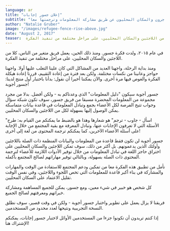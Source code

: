 ```yaml
---
language: ar
title: "إعلان جسور إجابات"
subtitle: "المكان الذي يتحد فيه المهاجرون والسكان المحليون عن طريق مشاركة المعلومات وترجمتها معا"
author: "Natalie Gruber"
image: "/images/refugee-fence-rise-above.jpg"
date: "August 2, 2017"
teaser:  في عام ٢٠١٥، ولدت فكرة جسور. ومنذ ذلك الحين، يعمل فريق متغير من الناس، كلا من اللاجئين والسكان المحليين، على مراحل مختلفة من تنفيذ الفكرة.
---
```


في عام ٢٠١٥، ولدت فكرة جسور. ومنذ ذلك الحين، يعمل فريق متغير من الناس، كلا من اللاجئين والسكان المحليين، على مراحل مختلفة من تنفيذ الفكرة.

ومنذ بداية الرحلة، واجهنا العديد من المشاكل التي كان علينا التغلب عليها أولا. واجهنا حواجز وعانينا من نكسات مختلفة. ولكن بعد فترة من إعادة التقييم، قررنا إعادة هيكلة الفكرة والغوص فيها مرة أخرى. والآن يمكننا أخيرا أن نقول: بدأنا باختبار أول منتج لدينا: جسور أجوبة!
 
جسور أجوبة سيكون "دليل المعلومات" الذي وعدناكم به - ولكن أفضل. بدلا من مجرد مجموعة من المعلومات المحضرة مسبقا من فريق جسور، سوف تكون شبكة سؤال وجواب تتيح الفرصة لكل الأعضاء  بجمع وتبادل المعلومات في قاعدة بيانات متماسكة يمكن الوصول إليها بسهولة لكل من اللاجئين والسكان المحليين.

"اسأل - جاوب - ترجم" هو شعارها وهذا هو بالضبط ما يمكنكم من القيام به: طرح الأسئلة التي لا تعرفون الإجابات عنها، وتبادل المعرفة مع بقية المجتمع من خلال الإجابة على أسئلة الأعضاء الآخرين، كما يمكنكم ترجمة المحتوى من لغة إلى أخرى! 

جسور أجوبة لن تكون فقط قاعدة من المعلومات والبيانات المنظمة  ذات الصلة باللاجئين وأولئك الذين يدعمونهم. بل أكثر من ذلك، سوف تمكن اللاجئين والسكان المحليين على اختراق حاجز اللغة في تبادل المعلومات من خلال توفير الأدوات اللازمة للأعضاء لترجمة المحتوى ذات الصلة بسهولة، وبالتالي توفير مهاراتهم لصالح المجتمع بأكمله.
 
 نأمل من تطبيق هذه الفكرة معا من تمكين ودعم المجتمع للاستفادة من الوقت والمهارات والمشاركة في بناء أكبر قاعدة للمعلومات التي تخص اللجوء واللاجئين، وفي نفس الوقت تقليل الاعتماد على السكان المحليين.

كل شخص هو خبير في شيء معين، ومع جسور، يمكن للجميع المساهمة ومشاركة خبراتهم ومعرفتهم لصالح الجميع. 

فريقنا لا يزال يعمل على تطوير واختبار جسور أجوبة - ولكن في وقت قصير، سوف نطلق النسخة التجريبية ونتيحها لعدد محدود من المستخدمين.

إذا كنتم تريدون أن تكونوا جزءا من المستخدمين الأوائل لاختبار جسور إجابات،  يمكنكم الإشتراك هنا!
